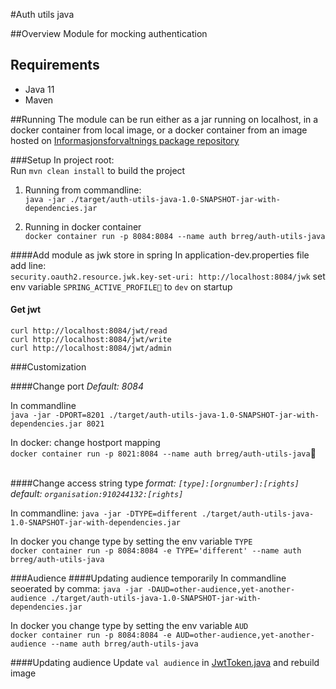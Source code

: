 #Auth utils java

##Overview
Module for mocking authentication 

## Requirements 
- Java 11
- Maven

##Running
The module can be run either as a  jar running on localhost, in a docker container from local image, or a docker container from an 
image hosted on [Informasjonsforvaltnings package repository](https://github.com/orgs/Informasjonsforvaltning/packages)  

###Setup
In project root:<br>
Run `mvn clean install` to build the project 

1. Running from commandline:<br> 
`java -jar ./target/auth-utils-java-1.0-SNAPSHOT-jar-with-dependencies.jar`      

2. Running in docker container <br>
`docker container run -p 8084:8084 --name auth brreg/auth-utils-java`

####Add module as jwk store in spring
In application-dev.properties file add line:<br>
`security.oauth2.resource.jwk.key-set-uri: http://localhost:8084/jwk`
set env variable `SPRING_ACTIVE_PROFILE￿` to `dev` on startup
#### Get jwt
`curl http://localhost:8084/jwt/read`<br>
`curl http://localhost:8084/jwt/write`<br>
`curl http://localhost:8084/jwt/admin`<br>


###Customization

####Change port
*Default: 8084* <br> 

In commandline<br>
`java -jar -DPORT=8201 ./target/auth-utils-java-1.0-SNAPSHOT-jar-with-dependencies.jar 8021`

In docker: change hostport mapping <br>
`docker container run -p 8021:8084 --name auth brreg/auth-utils-java`￿<br><br>

####Change access string type
*format: `[type]:[orgnumber]:[rights]`*<br>
*default:  `organisation:910244132:[rights]`* <br>

In commandline:
`java -jar -DTYPE=different ./target/auth-utils-java-1.0-SNAPSHOT-jar-with-dependencies.jar`<br>

In docker you change type by setting the env variable `TYPE`<br>
`docker container run -p 8084:8084 -e TYPE='different' --name auth brreg/auth-utils-java`

###Audience
####Updating audience temporarily
In commandline seoerated by comma:
`java -jar -DAUD=other-audience,yet-another-audience ./target/auth-utils-java-1.0-SNAPSHOT-jar-with-dependencies.jar`<br>

In docker you change type by setting the env variable `AUD`<br>
`docker container run -p 8084:8084 -e AUD=other-audience,yet-another-audience --name auth brreg/auth-utils-java`



####Updating audience 
Update `val audience` in [JwtToken.java](src/main/kotlin/no/brreg/informasjonsforvaltning/jwk/JwtToken.kt) 
and rebuild image

